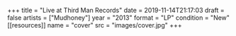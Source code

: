 +++
title = "Live at Third Man Records"
date = 2019-11-14T21:17:03
draft = false
artists = ["Mudhoney"]
year = "2013"
format = "LP"
condition = "New"
[[resources]]
  name = "cover"
  src = "images/cover.jpg"
+++
